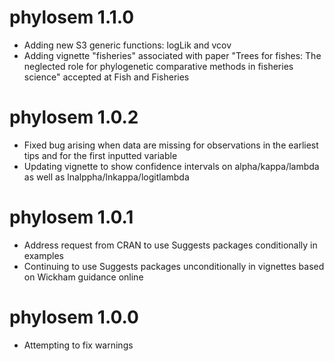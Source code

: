 # phylosem 1.1.0

* Adding new S3 generic functions: logLik and vcov
* Adding vignette "fisheries" associated with paper
  "Trees for fishes: The neglected role for phylogenetic comparative
  methods in fisheries science" accepted at Fish and Fisheries

# phylosem 1.0.2

* Fixed bug arising when data are missing for observations in the earliest tips and for the first inputted variable
* Updating vignette to show confidence intervals on alpha/kappa/lambda as well as lnalppha/lnkappa/logitlambda

# phylosem 1.0.1

* Address request from CRAN to use Suggests packages conditionally in examples
* Continuing to use Suggests packages unconditionally in vignettes based on Wickham guidance online

# phylosem 1.0.0

* Attempting to fix warnings
